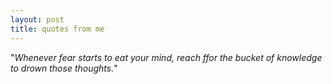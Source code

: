 ```yaml
---
layout: post
title: quotes from me 
---
```


"*Whenever fear starts to eat your mind, reach ffor the bucket of knowledge to drown those thoughts.*"
